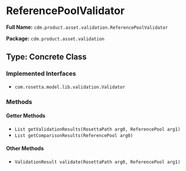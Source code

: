 # ReferencePoolValidator

**Full Name:** `cdm.product.asset.validation.ReferencePoolValidator`

**Package:** `cdm.product.asset.validation`

## Type: Concrete Class

### Implemented Interfaces

- `com.rosetta.model.lib.validation.Validator`

### Methods

#### Getter Methods

- `List getValidationResults(RosettaPath arg0, ReferencePool arg1)`
- `List getComparisonResults(ReferencePool arg0)`

#### Other Methods

- `ValidationResult validate(RosettaPath arg0, ReferencePool arg1)`


